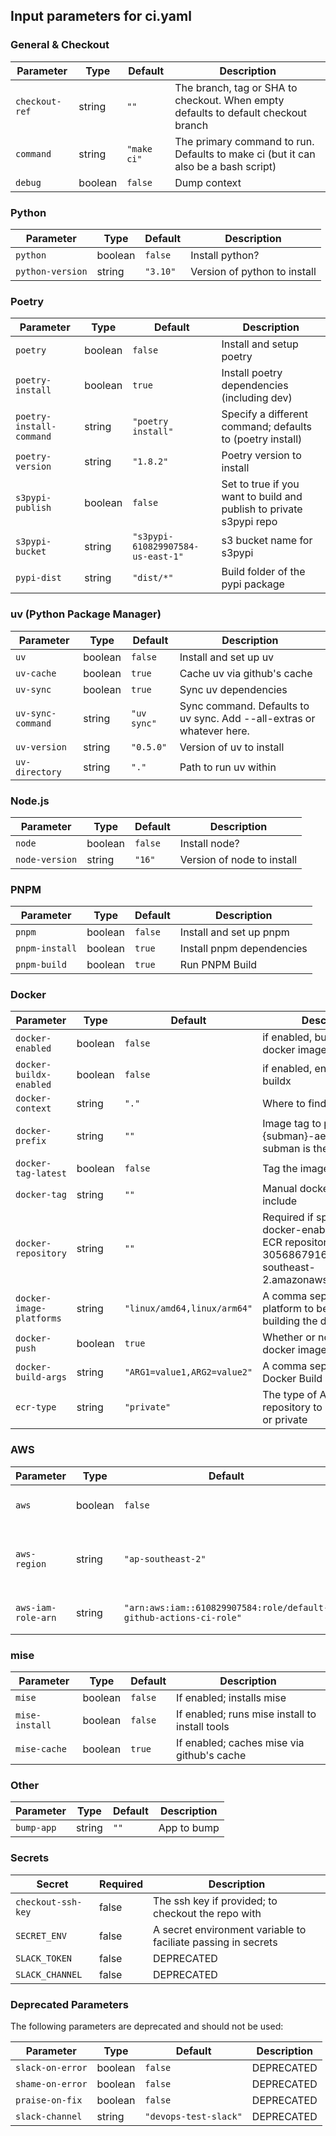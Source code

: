 ## Input parameters for ci.yaml
### General & Checkout

| Parameter | Type | Default | Description |
|-----------|------|---------|-------------|
| `checkout-ref` | string | `""` | The branch, tag or SHA to checkout. When empty defaults to default checkout branch |
| `command` | string | `"make ci"` | The primary command to run. Defaults to make ci (but it can also be a bash script) |
| `debug` | boolean | `false` | Dump context |

### Python

| Parameter | Type | Default | Description |
|-----------|------|---------|-------------|
| `python` | boolean | `false` | Install python? |
| `python-version` | string | `"3.10"` | Version of python to install |

### Poetry

| Parameter | Type | Default | Description |
|-----------|------|---------|-------------|
| `poetry` | boolean | `false` | Install and setup poetry |
| `poetry-install` | boolean | `true` | Install poetry dependencies (including dev) |
| `poetry-install-command` | string | `"poetry install"` | Specify a different command; defaults to (poetry install) |
| `poetry-version` | string | `"1.8.2"` | Poetry version to install |
| `s3pypi-publish` | boolean | `false` | Set to true if you want to build and publish to private s3pypi repo |
| `s3pypi-bucket` | string | `"s3pypi-610829907584-us-east-1"` | s3 bucket name for s3pypi |
| `pypi-dist` | string | `"dist/*"` | Build folder of the pypi package |

### uv (Python Package Manager)

| Parameter | Type | Default | Description |
|-----------|------|---------|-------------|
| `uv` | boolean | `false` | Install and set up uv |
| `uv-cache` | boolean | `true` | Cache uv via github's cache |
| `uv-sync` | boolean | `true` | Sync uv dependencies |
| `uv-sync-command` | string | `"uv sync"` | Sync command. Defaults to uv sync. Add --all-extras or whatever here. |
| `uv-version` | string | `"0.5.0"` | Version of uv to install |
| `uv-directory` | string | `"."` | Path to run uv within |

### Node.js

| Parameter | Type | Default | Description |
|-----------|------|---------|-------------|
| `node` | boolean | `false` | Install node? |
| `node-version` | string | `"16"` | Version of node to install |

### PNPM

| Parameter | Type | Default | Description |
|-----------|------|---------|-------------|
| `pnpm` | boolean | `false` | Install and set up pnpm |
| `pnpm-install` | boolean | `true` | Install pnpm dependencies |
| `pnpm-build` | boolean | `true` | Run PNPM Build |

### Docker

| Parameter | Type | Default | Description |
|-----------|------|---------|-------------|
| `docker-enabled` | boolean | `false` | if enabled, build + push a docker image |
| `docker-buildx-enabled` | boolean | `false` | if enabled, enables docker buildx |
| `docker-context` | string | `"."` | Where to find the Dockerfile |
| `docker-prefix` | string | `""` | Image tag to prefix. Eg: {subman}-aed1f13, where subman is the docker-prefix |
| `docker-tag-latest` | boolean | `false` | Tag the image as `latest` |
| `docker-tag` | string | `""` | Manual docker tag to include |
| `docker-repository` | string | `""` | Required if specifying docker-enabled. This is the ECR repository. EG:  305686791668.dkr.ecr.ap-southeast-2.amazonaws.com/uptick |
| `docker-image-platforms` | string | `"linux/amd64,linux/arm64"` | A comma separated list of platform to be used for building the docker image |
| `docker-push` | boolean | `true` | Whether or not to push docker images |
| `docker-build-args` | string | `"ARG1=value1,ARG2=value2"` | A comma separated list of Docker Build arguments |
| `ecr-type` | string | `"private"` | The type of AWS ECR repository to push to public or private |

### AWS

| Parameter | Type | Default | Description |
|-----------|------|---------|-------------|
| `aws` | boolean | `false` | If enabled set up AWS Credentials |
| `aws-region` | string | `"ap-southeast-2"` | The AWS region to configure the AWS profile with |
| `aws-iam-role-arn` | string | `"arn:aws:iam::610829907584:role/default-github-actions-ci-role"` | AWS IAM Role to assume |

### mise

| Parameter | Type | Default | Description |
|-----------|------|---------|-------------|
| `mise` | boolean | `false` | If enabled; installs mise |
| `mise-install` | boolean | `false` | If enabled; runs mise install to install tools |
| `mise-cache` | boolean | `true` | If enabled; caches mise via github's cache |

### Other

| Parameter | Type | Default | Description |
|-----------|------|---------|-------------|
| `bump-app` | string | `""` | App to bump |

### Secrets

| Secret | Required | Description |
|--------|----------|-------------|
| `checkout-ssh-key` | false | The ssh key if provided; to checkout the repo with |
| `SECRET_ENV` | false | A secret environment variable to faciliate passing in secrets |
| `SLACK_TOKEN` | false | DEPRECATED |
| `SLACK_CHANNEL` | false | DEPRECATED |

### Deprecated Parameters

The following parameters are deprecated and should not be used:

| Parameter | Type | Default | Description |
|-----------|------|---------|-------------|
| `slack-on-error` | boolean | `false` | DEPRECATED |
| `shame-on-error` | boolean | `false` | DEPRECATED |
| `praise-on-fix` | boolean | `false` | DEPRECATED |
| `slack-channel` | string | `"devops-test-slack"` | DEPRECATED |